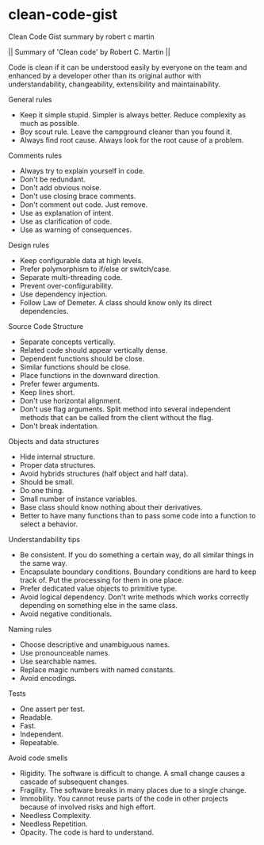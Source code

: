 # clean-code-gist
Clean Code Gist summary by robert c martin

|| Summary of 'Clean code' by Robert C. Martin ||

Code is clean if it can be understood easily by everyone on the team and enhanced by a developer other than its original author with understandability, changeability, extensibility and maintainability.

General rules
- Keep it simple stupid. Simpler is always better. Reduce complexity as much as possible.
- Boy scout rule. Leave the campground cleaner than you found it.
- Always find root cause. Always look for the root cause of a problem.

Comments rules
- Always try to explain yourself in code.
- Don't be redundant.
- Don't add obvious noise.
- Don't use closing brace comments.
- Don't comment out code. Just remove.
- Use as explanation of intent.
- Use as clarification of code.
- Use as warning of consequences.

Design rules
- Keep configurable data at high levels.
- Prefer polymorphism to if/else or switch/case.
- Separate multi-threading code.
- Prevent over-configurability.
- Use dependency injection.
- Follow Law of Demeter. A class should know only its direct dependencies.

Source Code Structure
- Separate concepts vertically.
- Related code should appear vertically dense.
- Dependent functions should be close.
- Similar functions should be close.
- Place functions in the downward direction.
- Prefer fewer arguments.
- Keep lines short.
- Don't use horizontal alignment.
- Don't use flag arguments. Split method into several independent methods that can be called from the client without the flag.
- Don't break indentation.

Objects and data structures
- Hide internal structure.
- Proper data structures.
- Avoid hybrids structures (half object and half data).
- Should be small.
- Do one thing.
- Small number of instance variables.
- Base class should know nothing about their derivatives.
- Better to have many functions than to pass some code into a function to select a behavior.

Understandability tips
- Be consistent. If you do something a certain way, do all similar things in the same way.
- Encapsulate boundary conditions. Boundary conditions are hard to keep track of. Put the processing for them in one place.
- Prefer dedicated value objects to primitive type.
- Avoid logical dependency. Don't write methods which works correctly depending on something else in the same class.
- Avoid negative conditionals.

Naming rules
- Choose descriptive and unambiguous names.
- Use pronounceable names.
- Use searchable names.
- Replace magic numbers with named constants.
- Avoid encodings.

Tests
- One assert per test.
- Readable.
- Fast.
- Independent.
- Repeatable.

Avoid code smells
- Rigidity. The software is difficult to change. A small change causes a cascade of subsequent changes.
- Fragility. The software breaks in many places due to a single change.
- Immobility. You cannot reuse parts of the code in other projects because of involved risks and high effort.
- Needless Complexity.
- Needless Repetition.
- Opacity. The code is hard to understand.

